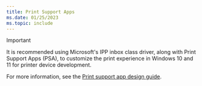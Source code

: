 ```yaml
---
title: Print Support Apps
ms.date: 01/25/2023
ms.topic: include
---
```


> [!IMPORTANT]
> It is recommended using Microsoft's IPP inbox class driver, along with Print Support Apps (PSA), to customize the print experience in Windows 10 and 11 for printer device development.
>
> For more information, see the [Print support app design guide](../devapps/print-support-app-design-guide.md).

